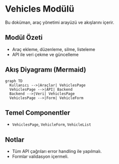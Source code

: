 # Vehicles Modülü

Bu doküman, araç yönetimi arayüzü ve akışlarını içerir.

## Modül Özeti
- Araç ekleme, düzenleme, silme, listeleme
- API ile veri çekme ve güncelleme

## Akış Diyagramı (Mermaid)
```mermaid
graph TD
  Kullanıcı -->|Araçlar| VehiclesPage
  VehiclesPage -->|API| Backend
  Backend -->|Veri| VehiclesPage
  VehiclesPage -->|Form| VehicleForm
```

## Temel Componentler
- `VehiclesPage`, `VehicleForm`, `VehicleList`

## Notlar
- Tüm API çağrıları error handling ile yapılmalı.
- Formlar validasyon içermeli.
